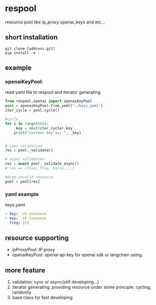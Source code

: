 # respool
resource pool like ip_proxy openai_keys and etc...


## short installation
```
git clone [address.git]
pip install -e .
```

## example
### openaiKeyPool:

read yaml file to respool and iterator generating
```python
from respool.openai import openaiKeyPool
pool = openaiKeyPool.from_yaml("./keys.yaml")
iter_cycle = pool.cycle()

#cycle
for i in range(666):
    _key = next(iter_cycle).key
    print("current key is: ", _key)


# sync validation
res = pool._validate()

# async validation
res = await pool._validate_async()
# res == [True, True, False,...]

#drop invalid resource
pool = pool[res]


```


### yaml example


keys.yaml
```yaml
- key:  sk-1xxxxxxx
- key:  sk-2xxxxxxx
  freq: 123
```


## resource supporting 

- ipProxyPool: IP proxy
- openaiKeyPool: openai api key for openai sdk or langchain using.

## more feature

1. validation: sync or async(still developing...)
2. iterator generating: providing resource under some principle: cycling, randomly
3. base class for fast developing
